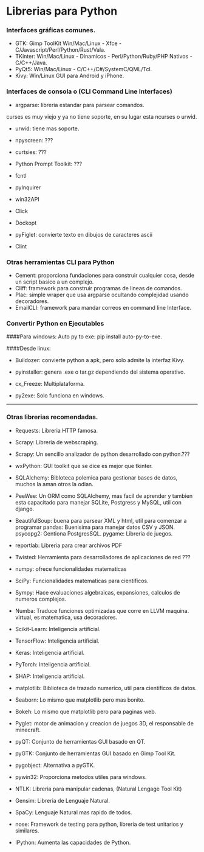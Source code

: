 # Librerias para Python

### Interfaces gráficas comunes.

- GTK: Gimp ToolKit Win/Mac/Linux - Xfce - C/Javascript/Perl/Python/Rust/Vala.
- TKinter: Win/Mac/Linux - Dinamicos - Perl/Python/Ruby/PHP Nativos -C/C++/Java.
- PyQt5: Win/Mac/Linux - C/C++/C#/SystemC/QML/Tcl.
- Kivy: Win/Linux GUI para Android y iPhone.

### Interfaces de consola o (CLI Command Line Interfaces)

- argparse: libreria estandar para parsear comandos.

curses es muy viejo y ya no tiene soporte, en su lugar esta ncurses o urwid.

- urwid: tiene mas soporte.
- npyscreen: ???
- curtsies: ???
- Python Prompt Toolkit: ???

- fcntl
- pyInquirer
- win32API
- Click
- Dockopt
- pyFiglet: convierte texto en dibujos de caracteres ascii
- Clint

### Otras herramientas CLI para Python

- Cement: proporciona fundaciones para construir cualquier cosa, desde un script basico a un complejo.
- Cliff: framework para construir programas de lineas de comandos.
- Plac: simple wraper que usa argparse ocultando complejidad usando decoradores.
- EmailCLI: framework para mandar correos en command line Interface.

### Convertir Python en Ejecutables

####Para windows: 
Auto py to exe: pip install auto-py-to-exe.

####Desde linux:
- Buildozer: convierte python a apk, pero solo admite la interfaz Kivy.
- pyinstaller: genera .exe o tar.gz dependiendo del sistema operativo.

- cx_Freeze: Multiplataforma.
- py2exe: Solo funciona en windows.

------------------------------------
### Otras librerias recomendadas.

- Requests: Libreria HTTP famosa.
- Scrapy: Libreria de webscraping.
- Scrapy: Un sencillo analizador de python desarrollado con python.???

- wxPython: GUI toolkit que se dice es mejor que tkinter.
- SQLAlchemy: Bibloteca polemica para gestionar bases de datos, muchos la aman otros la odian.
- PeeWee: Un ORM como SQLAlchemy, mas facil de aprender y tambien esta capacitado para manejar SQLite, Postgress y MySQL, util con django.

- BeautifulSoup: buena para parsear XML y html, util para comenzar a programar
pandas: Buenisima para manejar datos CSV y JSON.
psycopg2: Gentiona PostgresSQL.
pygame: Libreria de juegos.

- reportlab: Libreria para crear archivos PDF
- Twisted: Herramienta para desarrolladores de aplicaciones de red ???

- numpy: ofrece funcionalidades matematicas
- SciPy: Funcionalidades matematicas para cientificos.
- Sympy: Hace evaluaciones algebraicas, expansiones, calculos de numeros complejos.
- Numba: Traduce funciones optimizadas que corre en LLVM maquina. virtual, es matematica, usa decoradores.
- Scikit-Learn: Inteligencia artificial.
- TensorFlow: Inteligencia artificial.
- Keras: Inteligencia artificial.
- PyTorch: Inteligencia artificial.
- SHAP: Inteligencia artificial.

- matplotlib: Biblioteca de trazado numerico, util para cientificos de datos.
- Seaborn: Lo mismo que matplotlib pero mas bonito.
- Bokeh: Lo mismo que matplotlib pero para paginas web.
- Pyglet: motor de animacion y creacion de juegos 3D, el responsable de minecraft.
- pyQT: Conjunto de herramientas GUI basado en QT.
- pyGTK: Conjunto de herramientas GUI basado en Gimp Tool Kit.

- pygobject: Alternativa a pyGTK.
- pywin32: Proporciona metodos utiles para windows.
- NTLK: Libreria para manipular cadenas, (Natural Lengage Tool Kit)
- Gensim: Libreria de Lenguaje Natural.
- SpaCy: Lenguaje Natural mas rapido de todos.
- nose: Framework de testing para python, libreria de test unitarios y similares.
- IPython: Aumenta las capacidades de Python.
